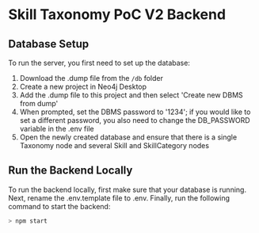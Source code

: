 # Skill Taxonomy PoC V2 Backend
## Database Setup
To run the server, you first need to set up the database:
1. Download the .dump file from the `/db` folder
2. Create a new project in Neo4j Desktop
3. Add the .dump file to this project and then select 'Create new DBMS from dump'
4. When prompted, set the DBMS password to '1234'; if you would like to set a different password, you also need to change the DB_PASSWORD variable in the .env file
5. Open the newly created database and ensure that there is a single Taxonomy node and several Skill and SkillCategory nodes

## Run the Backend Locally
To run the backend locally, first make sure that your database is running. Next, rename the .env.template file to .env. Finally, run the following command to start the backend:
```bash
> npm start
```
